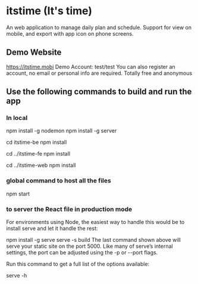# itstime (It's time)

An web application to manage daily plan and schedule. Support for view on mobile, and export with app icon on phone screens.

## Demo Website

https://itstime.mobi
Demo Account: test/test
You can also register an account, no email or personal info are required. Totally free and anonymous

## Use the following commands to build and run the app

### In local

npm install -g nodemon
npm install -g server

cd itstime-be
npm install

cd ../itstime-fe
npm install

cd ../itstime-web
npm install

### global command to host all the files

npm start

### to server the React file in production mode

For environments using Node, the easiest way to handle this would be to install serve and let it handle the rest:

npm install -g serve
serve -s build
The last command shown above will serve your static site on the port 5000. Like many of serve’s internal settings, the port can be adjusted using the -p or --port flags.

Run this command to get a full list of the options available:

serve -h
